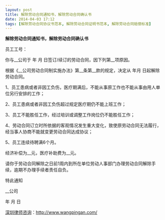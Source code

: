 ```yaml
---
layout: post
title: 解除劳动合同通知书，解除劳动合同确认书
date: 2014-04-03 17:12
tags: [解除劳动合同协议书范本, 解除劳动合同证明书范本, 解除劳动合同赔偿标准]
---
```

<strong>解除劳动合同通知书，解除劳动合同确认书</strong>

员工工号：

你与__公司于 年 月 日签订/续订的劳动合同，因下列第__项原因。

根据《__公司劳动合同制实施办法》第__条第__款的规定，决定从 年月 日起解除劳动合同。

1、员工患病或者非因工负伤，医疗期满后，不能从事原工作也不能从事由用人单位另行安排的工作；

2、员工患病或者非因工负伤超过规定医疗期仍不能上班工作；

3、员工不能胜任工作，经过培训或调整工作岗位仍不能胜任工作；

4、劳动合同订立时所依据的客观情况发生重大变化，致使原劳动合同无法履行，经当事人协商不能就变更劳动合同达成协议；

5、员工连续待聘满6个月。

经济补偿为__元，医疗补助费为__元。

请你于劳动合同解除之日前1周内到所在单位劳动人事部门办理劳动合同解除手续，逾期不办理手续者责任自负。

特此通知

__公司

年 月 日

<a href="http://www.wangpingan.com/">深圳律师咨询</a>：<a href="http://www.wangpingan.com/">http://www.wangpingan.com/</a>

